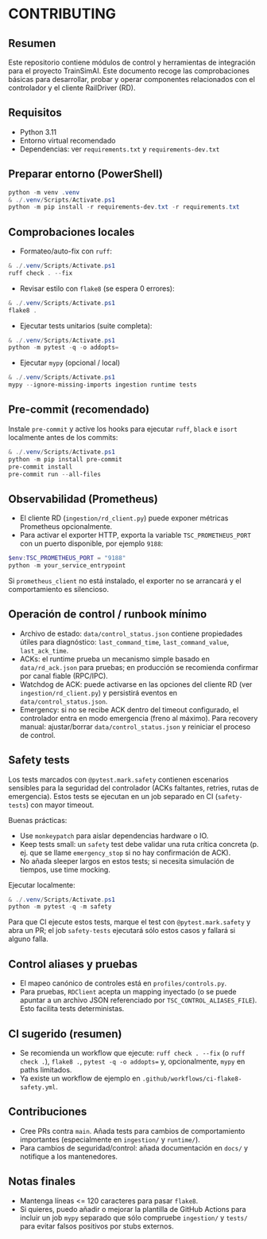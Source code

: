 CONTRIBUTING
============

Resumen
-------
Este repositorio contiene módulos de control y herramientas de integración para el proyecto TrainSimAI.
Este documento recoge las comprobaciones básicas para desarrollar, probar y operar componentes relacionados con el controlador y el cliente RailDriver (RD).

Requisitos
---------
- Python 3.11
- Entorno virtual recomendado
- Dependencias: ver `requirements.txt` y `requirements-dev.txt`

Preparar entorno (PowerShell)
-----------------------------
```powershell
python -m venv .venv
& ./.venv/Scripts/Activate.ps1
python -m pip install -r requirements-dev.txt -r requirements.txt
```

Comprobaciones locales
----------------------
- Formateo/auto-fix con `ruff`:

```powershell
& ./.venv/Scripts/Activate.ps1
ruff check . --fix
```

- Revisar estilo con `flake8` (se espera 0 errores):

```powershell
& ./.venv/Scripts/Activate.ps1
flake8 .
```

- Ejecutar tests unitarios (suite completa):

```powershell
& ./.venv/Scripts/Activate.ps1
python -m pytest -q -o addopts=
```

- Ejecutar `mypy` (opcional / local)

```powershell
& ./.venv/Scripts/Activate.ps1
mypy --ignore-missing-imports ingestion runtime tests
```

Pre-commit (recomendado)
------------------------
Instale `pre-commit` y active los hooks para ejecutar `ruff`, `black` e `isort` localmente antes de los commits:

```powershell
& ./.venv/Scripts/Activate.ps1
python -m pip install pre-commit
pre-commit install
pre-commit run --all-files
```

Observabilidad (Prometheus)
---------------------------
- El cliente RD (`ingestion/rd_client.py`) puede exponer métricas Prometheus opcionalmente.
- Para activar el exporter HTTP, exporta la variable `TSC_PROMETHEUS_PORT` con un puerto disponible, por ejemplo `9188`:

```powershell
$env:TSC_PROMETHEUS_PORT = "9188"
python -m your_service_entrypoint
```

Si `prometheus_client` no está instalado, el exporter no se arrancará y el comportamiento es silencioso.

Operación de control / runbook mínimo
-----------------------------------
- Archivo de estado: `data/control_status.json` contiene propiedades útiles para diagnóstico: `last_command_time`, `last_command_value`, `last_ack_time`.
- ACKs: el runtime prueba un mecanismo simple basado en `data/rd_ack.json` para pruebas; en producción se recomienda confirmar por canal fiable (RPC/IPC).
- Watchdog de ACK: puede activarse en las opciones del cliente RD (ver `ingestion/rd_client.py`) y persistirá eventos en `data/control_status.json`.
- Emergency: si no se recibe ACK dentro del timeout configurado, el controlador entra en modo emergencia (freno al máximo). Para recovery manual: ajustar/borrar `data/control_status.json` y reiniciar el proceso de control.

Safety tests
------------
Los tests marcados con `@pytest.mark.safety` contienen escenarios sensibles para la seguridad
del controlador (ACKs faltantes, retries, rutas de emergencia). Estos tests se ejecutan en un job
separado en CI (`safety-tests`) con mayor timeout.

Buenas prácticas:
- Use `monkeypatch` para aislar dependencias hardware o IO.
- Keep tests small: un `safety` test debe validar una ruta crítica concreta (p. ej. que se llame
	`emergency_stop` si no hay confirmación de ACK).
- No añada sleeper largos en estos tests; si necesita simulación de tiempos, use time mocking.

Ejecutar localmente:

```powershell
& ./.venv/Scripts/Activate.ps1
python -m pytest -q -m safety
```

Para que CI ejecute estos tests, marque el test con `@pytest.mark.safety` y abra un PR; el job
`safety-tests` ejecutará sólo estos casos y fallará si alguno falla.

Control aliases y pruebas
-------------------------
- El mapeo canónico de controles está en `profiles/controls.py`.
- Para pruebas, `RDClient` acepta un mapping inyectado (o se puede apuntar a un archivo JSON referenciado por `TSC_CONTROL_ALIASES_FILE`). Esto facilita tests deterministas.

CI sugerido (resumen)
---------------------
- Se recomienda un workflow que ejecute: `ruff check . --fix` (o `ruff check .`), `flake8 .`, `pytest -q -o addopts=` y, opcionalmente, `mypy` en paths limitados.
- Ya existe un workflow de ejemplo en `.github/workflows/ci-flake8-safety.yml`.

Contribuciones
--------------
- Cree PRs contra `main`. Añada tests para cambios de comportamiento importantes (especialmente en `ingestion/` y `runtime/`).
- Para cambios de seguridad/control: añada documentación en `docs/` y notifique a los mantenedores.

Notas finales
------------
- Mantenga líneas <= 120 caracteres para pasar `flake8`.
- Si quieres, puedo añadir o mejorar la plantilla de GitHub Actions para incluir un job `mypy` separado que sólo compruebe `ingestion/` y `tests/` para evitar falsos positivos por stubs externos.
